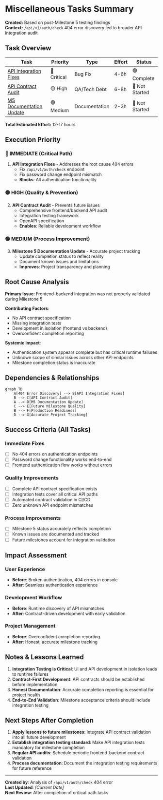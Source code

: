 # Miscellaneous Tasks Summary

**Created:** Based on post-Milestone 5 testing findings  
**Context:** `/api/v1/auth/check` 404 error discovery led to broader API integration audit  

## Task Overview

| Task | Priority | Type | Effort | Status |
|------|----------|------|--------|--------|
| [API Integration Fixes](./misc-task-api-integration-fixes.md) | 🚨 Critical | Bug Fix | 4-6h | 🟢 Complete |
| [API Contract Audit](./misc-task-api-contract-audit.md) | 🟡 High | QA/Tech Debt | 6-8h | 🔴 Not Started |
| [M5 Documentation Update](./misc-task-milestone5-documentation-update.md) | 🟢 Medium | Documentation | 2-3h | 🔴 Not Started |

**Total Estimated Effort:** 12-17 hours

## Execution Priority

### 🚨 **IMMEDIATE (Critical Path)**
1. **API Integration Fixes** - Addresses the root cause 404 errors
   - Fix `/api/v1/auth/check` endpoint
   - Fix password change endpoint mismatch
   - **Blocks**: All authentication functionality

### 🟡 **HIGH (Quality & Prevention)**
2. **API Contract Audit** - Prevents future issues
   - Comprehensive frontend/backend API audit
   - Integration testing framework
   - OpenAPI specification
   - **Enables**: Reliable development workflow

### 🟢 **MEDIUM (Process Improvement)**
3. **Milestone 5 Documentation Update** - Accurate project tracking
   - Update completion status to reflect reality
   - Document known issues and limitations
   - **Improves**: Project transparency and planning

## Root Cause Analysis

**Primary Issue**: Frontend-backend integration was not properly validated during Milestone 5

**Contributing Factors**:
- No API contract specification
- Missing integration tests
- Development in isolation (frontend vs backend)
- Overconfident completion reporting

**Systemic Impact**:
- Authentication system appears complete but has critical runtime failures
- Unknown scope of similar issues across other API endpoints
- Milestone completion status is inaccurate

## Dependencies & Relationships

```mermaid
graph TD
    A[404 Error Discovery] --> B[API Integration Fixes]
    B --> C[API Contract Audit]
    A --> D[M5 Documentation Update]
    C --> E[Future Milestone Quality]
    B --> F[Production Readiness]
    D --> G[Accurate Project Tracking]
```

## Success Criteria (All Tasks)

### **Immediate Fixes**
- [ ] No 404 errors on authentication endpoints
- [ ] Password change functionality works end-to-end
- [ ] Frontend authentication flow works without errors

### **Quality Improvements**
- [ ] Complete API contract specification exists
- [ ] Integration tests cover all critical API paths
- [ ] Automated contract validation in CI/CD
- [ ] Zero unknown API endpoint mismatches

### **Process Improvements**
- [ ] Milestone 5 status accurately reflects completion
- [ ] Known issues are documented and tracked
- [ ] Future milestones account for integration validation

## Impact Assessment

### **User Experience**
- **Before**: Broken authentication, 404 errors in console
- **After**: Seamless authentication experience

### **Development Workflow**
- **Before**: Runtime discovery of API mismatches
- **After**: Contract-driven development with early validation

### **Project Management**
- **Before**: Overconfident completion reporting
- **After**: Honest, accurate milestone tracking

## Notes & Lessons Learned

1. **Integration Testing is Critical**: UI and API development in isolation leads to runtime failures
2. **Contract-First Development**: API contracts should be established before implementation
3. **Honest Documentation**: Accurate completion reporting is essential for project health
4. **End-to-End Validation**: Milestone acceptance criteria should include integration testing

## Next Steps After Completion

1. **Apply lessons to future milestones**: Integrate API contract validation into all future development
2. **Establish integration testing standard**: Make API integration tests mandatory for milestone completion
3. **Regular API audits**: Schedule periodic frontend-backend contract validation
4. **Process documentation**: Document the integration testing requirements for future reference

---

**Created by**: Analysis of `/api/v1/auth/check` 404 error  
**Last Updated**: _[Current Date]_  
**Next Review**: After completion of critical path tasks 